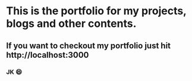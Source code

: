 # This is the portfolio for my projects, blogs and other contents.
## If you want to checkout my portfolio just hit http://localhost:3000 
### JK 😄
